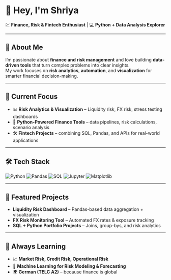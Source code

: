 # 👋 Hey, I'm Shriya  

💹 **Finance, Risk & Fintech Enthusiast** | 💻 **Python + Data Analysis Explorer**

---

## 🚀 About Me  
I’m passionate about **finance and risk management** and love building **data-driven tools** that turn complex problems into clear insights.  
My work focuses on **risk analytics**, **automation**, and **visualization** for smarter financial decision-making.

---

## 🎯 Current Focus  
- 📊 **Risk Analytics & Visualization** – Liquidity risk, FX risk, stress testing dashboards  
- 🤖 **Python-Powered Finance Tools** – data pipelines, risk calculations, scenario analysis  
- 🛠️ **Fintech Projects** – combining SQL, Pandas, and APIs for real-world applications  

---

## 🛠️ Tech Stack  
![Python](https://img.shields.io/badge/Python-3776AB?style=for-the-badge&logo=python&logoColor=white)
![Pandas](https://img.shields.io/badge/Pandas-150458?style=for-the-badge&logo=pandas&logoColor=white)
![SQL](https://img.shields.io/badge/SQL-4479A1?style=for-the-badge&logo=postgresql&logoColor=white)
![Jupyter](https://img.shields.io/badge/Jupyter-F37626?style=for-the-badge&logo=jupyter&logoColor=white)
![Matplotlib](https://img.shields.io/badge/Matplotlib-11557c?style=for-the-badge&logo=plotly&logoColor=white)

---

## 📌 Featured Projects  
- **Liquidity Risk Dashboard** – Pandas-based data aggregation + visualization  
- **FX Risk Monitoring Tool** – Automated FX rates & exposure tracking  
- **SQL + Python Portfolio Projects** – Joins, group-bys, and risk analytics  

---

## 🌱 Always Learning  
- 📈 **Market Risk, Credit Risk, Operational Risk**  
- 🧠 **Machine Learning for Risk Modeling & Forecasting**  
- 🌍 **German (TELC A2)** – because finance is global  






